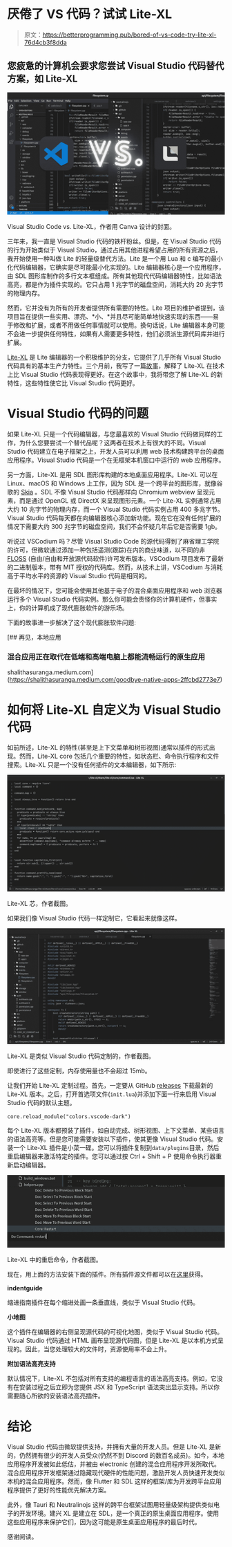 # 厌倦了 VS 代码？试试 Lite-XL

> 原文：<https://betterprogramming.pub/bored-of-vs-code-try-lite-xl-76d4cb3f8dda>

## 您疲惫的计算机会要求您尝试 Visual Studio 代码替代方案，如 Lite-XL

![](img/e840915a210693cec03a846db813aa5f.png)

Visual Studio Code vs. Lite-XL，作者用 Canva 设计的封面。

三年来，我一直是 Visual Studio 代码的铁杆粉丝。但是，在 Visual Studio 代码的行为开始类似于 Visual Studio，通过占用其他进程希望占用的所有资源之后，我开始使用一种叫做 Lite 的轻量级替代方法。Lite 是一个用 Lua 和 c 编写的最小化代码编辑器，它确实是尽可能最小化实现的。Lite 编辑器核心是一个应用程序，由 SDL 图形库制作的多行文本框组成。所有其他现代代码编辑器特性，比如语法高亮，都是作为插件实现的。它只占用 1 兆字节的磁盘空间，消耗大约 20 兆字节的物理内存。

然而，它并没有为所有的开发者提供所有需要的特性。Lite 项目的维护者提到，该项目旨在提供一些实用、漂亮、*小、*并且尽可能简单地快速实现的东西——易于修改和扩展，或者不用做任何事情就可以使用。换句话说，Lite 编辑器本身可能不会进一步提供任何特性，如果有人需要更多特性，他们必须派生源代码库并进行扩展。

[Lite-XL](https://lite-xl.github.io/) 是 Lite 编辑器的一个积极维护的分支，它提供了几乎所有 Visual Studio 代码具有的基本生产力特性。三个月前，我写了一篇[故事](https://levelup.gitconnected.com/one-megabyte-lite-xl-instead-of-heavyweight-visual-studio-code-f35d12efb09e)，解释了 Lite-XL 在技术上比 Visual Studio 代码表现得更好。在这个故事中，我将带您了解 Lite-XL 的新特性，这些特性使它比 Visual Studio 代码更好。

# Visual Studio 代码的问题

如果 Lite-XL 只是一个代码编辑器，与您最喜欢的 Visual Studio 代码做同样的工作，为什么您要尝试一个替代品呢？这两者在技术上有很大的不同。Visual Studio 代码建立在电子框架之上，开发人员可以利用 web 技术构建跨平台的桌面应用程序。Visual Studio 代码是一个在无框架本机窗口中运行的 web 应用程序。

另一方面，Lite-XL 是用 SDL 图形库构建的本地桌面应用程序。Lite-XL 可以在 Linux、macOS 和 Windows 上工作，因为 SDL 是一个跨平台的图形库，就像谷歌的 [Skia](https://github.com/google/skia) 。SDL 不像 Visual Studio 代码那样向 Chromium webview 呈现元素，而是通过 OpenGL 或 DirectX 来呈现图形元素。一个 Lite-XL 实例通常占用大约 10 兆字节的物理内存，而一个 Visual Studio 代码实例占用 400 多兆字节。Visual Studio 代码每天都在向编辑器核心添加新功能。现在它在没有任何扩展的情况下需要大约 300 兆字节的磁盘空间，我们不会怀疑几年后它是否需要 1gb。

听说过 VSCodium 吗？尽管 Visual Studio Code 的源代码得到了麻省理工学院的许可，但微软通过添加一种包括遥测(跟踪)在内的商业味道，以不同的非 [FLOSS](https://www.gnu.org/philosophy/floss-and-foss.en.html) (自由/自由和开放源代码软件)许可发布版本。VSCodium 项目发布了最新的二进制版本，带有 MIT 授权的代码库。然而，从技术上讲，VSCodium 与消耗高于平均水平的资源的 Visual Studio 代码是相同的。

在最坏的情况下，您可能会使用其他基于电子的混合桌面应用程序和 web 浏览器运行多个 Visual Studio 代码实例。那么你可能会责怪你的计算机硬件，但事实上，你的计算机成了现代膨胀软件的游乐场。

下面的故事进一步解决了这个现代膨胀软件问题:

[](https://shalithasuranga.medium.com/goodbye-native-apps-2ffcbd2773e7) [## 再见，本地应用

### 混合应用正在取代在低端和高端电脑上都能流畅运行的原生应用

shalithasuranga.medium.com](https://shalithasuranga.medium.com/goodbye-native-apps-2ffcbd2773e7) 

# 如何将 Lite-XL 自定义为 Visual Studio 代码

如前所述，Lite-XL 的特性(甚至是上下文菜单和树形视图)通常以插件的形式出现。然而，Lite-XL core 包括几个重要的特性，如状态栏、命令执行程序和文件搜索。Lite-XL 只是一个没有任何插件的文本编辑器，如下所示:

![](img/866e7ccbe11fd34e1e36cceea3b50f93.png)

Lite-XL 芯，作者截图。

如果我们像 Visual Studio 代码一样定制它，它看起来就像这样。

![](img/649c925605977c056e3a912c85785248.png)

Lite-XL 是类似 Visual Studio 代码定制的，作者截图。

即使进行了这些定制，内存使用量也不会超过 15mb。

让我们开始 Lite-XL 定制过程。首先，一定要从 GitHub [releases](https://github.com/lite-xl/lite-xl/releases) 下载最新的 Lite-XL 版本。之后，打开首选项文件(`init.lua`)并添加下面一行来启用 Visual Studio 代码的默认主题。

```
core.reload_module("colors.vscode-dark")
```

每个 Lite-XL 版本都预装了插件，如自动完成、树形视图、上下文菜单、某些语言的语法高亮等。但是您可能需要安装以下插件，使其更像 Visual Studio 代码。安装一个 Lite-XL 插件是小菜一碟。您可以将插件复制到`data/plugins`目录，然后重启编辑器来激活特定的插件。您可以通过按 Ctrl + Shift + P 使用命令执行器重新启动编辑器。

![](img/56400f713b83dc10beef44ef6d9334d6.png)

Lite-XL 中的重启命令，作者截图。

现在，用上面的方法安装下面的插件。所有插件源文件都可以在[这里](https://github.com/lite-xl/lite-plugins)获得。

**indentguide**

缩进指南插件在每个缩进处画一条垂直线，类似于 Visual Studio 代码。

**小地图**

这个插件在编辑器的右侧呈现源代码的可视化地图，类似于 Visual Studio 代码。Visual Studio 代码通过 HTML 画布呈现源代码图，但是 Lite-XL 是以本机方式呈现的。因此，当您处理较大的文件时，资源使用率不会上升。

**附加语法高亮支持**

默认情况下，Lite-XL 不包括对所有支持的编程语言的语法高亮支持。例如，它没有在安装过程之后立即为您提供 JSX 和 TypeScript 语法突出显示支持。所以你需要随心所欲的安装语法高亮插件。

# 结论

Visual Studio 代码由微软提供支持，并拥有大量的开发人员。但是 Lite-XL 是新的，仍然拥有很少的开发人员受众(仍然不到 Discord 的数百名成员)。如今，本地应用程序开发被如此低估，并被由 electronic 创建的混合应用程序开发所取代。混合应用程序开发框架通过隐藏现代硬件的性能问题，激励开发人员快速开发类似本机的混合应用程序。然而，像 Flutter 和 SDL 这样的框架/库为开发跨平台应用程序提供了更好的性能优先解决方案。

此外，像 Tauri 和 Neutralinojs 这样的跨平台框架试图用轻量级架构提供类似电子的开发环境。建兴 XL 是建立在 SDL，是一个真正的原生桌面应用程序。使用这些应用程序来保护它们，因为这可能是原生桌面应用程序的最后时代。

感谢阅读。